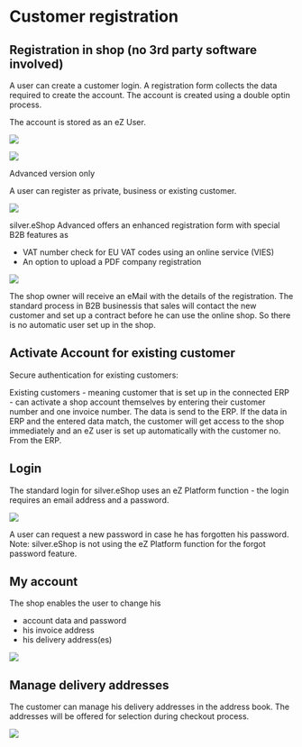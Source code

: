 # Customer registration

## Registration in shop (no 3rd party software involved)

A user can create a customer login. A registration form collects the data required to create the account. The account is created using a double optin process.

The account is stored as an eZ User.

![](img/image2018-4-4_18-40-1.png)

![](img/image2018-4-4_18-41-10.png)

Advanced version only

A user can register as private, business or existing customer.

![](img/Registration.png)

silver.eShop Advanced offers an enhanced registration form with special B2B features as

- VAT number check for EU VAT codes using an online service (VIES)
- An option to upload a PDF company registration 

![](img/registration_advanced.png)

The shop owner will receive an eMail with the details of the registration. The standard process in B2B businessis that sales will contact the new customer and set up a contract before he can use the online shop. So there is no automatic user set up in the shop.

## Activate Account for existing customer

Secure authentication for existing customers:

Existing customers - meaning customer that is set up in the connected ERP - can activate a shop account themselves by entering their customer number and one invoice number. The data is send to the ERP. If the data in ERP and the entered data match, the customer will get access to the shop immediately and an eZ user is set up automatically with the customer no. From the ERP.

## Login

The standard login for silver.eShop uses an eZ Platform function - the login requires an email address and a password.

![](img/LogIn.png)

A user can request a new password in case he has forgotten his password. Note: silver.eShop is not using the eZ Platform function for the forgot password feature.

## My account

The shop enables the user to change his

- account data and password
- his invoice address
- his delivery address(es)

![](img/image2018-4-4_18-45-0.png)

## Manage delivery addresses

The customer can manage his delivery addresses in the address book. The addresses will be offered for selection during checkout process.

![](img/image2018-4-4_18-46-39.png)
